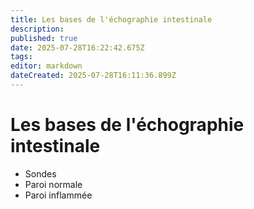 ```yaml
---
title: Les bases de l'échographie intestinale
description: 
published: true
date: 2025-07-28T16:22:42.675Z
tags: 
editor: markdown
dateCreated: 2025-07-28T16:11:36.899Z
---
```


# Les bases de l'échographie intestinale

- Sondes
- Paroi normale
- Paroi inflammée